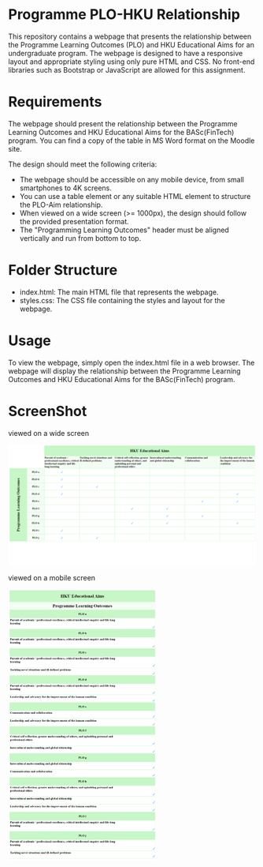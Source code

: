 # Programme PLO-HKU Relationship
This repository contains a webpage that presents the relationship between the Programme Learning Outcomes (PLO) and HKU Educational Aims for an undergraduate program. The webpage is designed to have a responsive layout and appropriate styling using only pure HTML and CSS. No front-end libraries such as Bootstrap or JavaScript are allowed for this assignment.

# Requirements
The webpage should present the relationship between the Programme Learning Outcomes and HKU Educational Aims for the BASc(FinTech) program. You can find a copy of the table in MS Word format on the Moodle site.

The design should meet the following criteria:
- The webpage should be accessible on any mobile device, from small smartphones to 4K screens.
- You can use a table element or any suitable HTML element to structure the PLO-Aim relationship.
- When viewed on a wide screen (>= 1000px), the design should follow the provided presentation format.
- The "Programming Learning Outcomes" header must be aligned vertically and run from bottom to top.

# Folder Structure
- index.html: The main HTML file that represents the webpage.
- styles.css: The CSS file containing the styles and layout for the webpage.

# Usage
To view the webpage, simply open the index.html file in a web browser. The webpage will display the relationship between the Programme Learning Outcomes and HKU Educational Aims for the BASc(FinTech) program.

# ScreenShot
viewed on a wide screen

<img src="screenshot/normal.png" alt="Screenshot">

viewed on a mobile screen

<img src="screenshot/responsive.png" alt="Screenshot" height="550">
